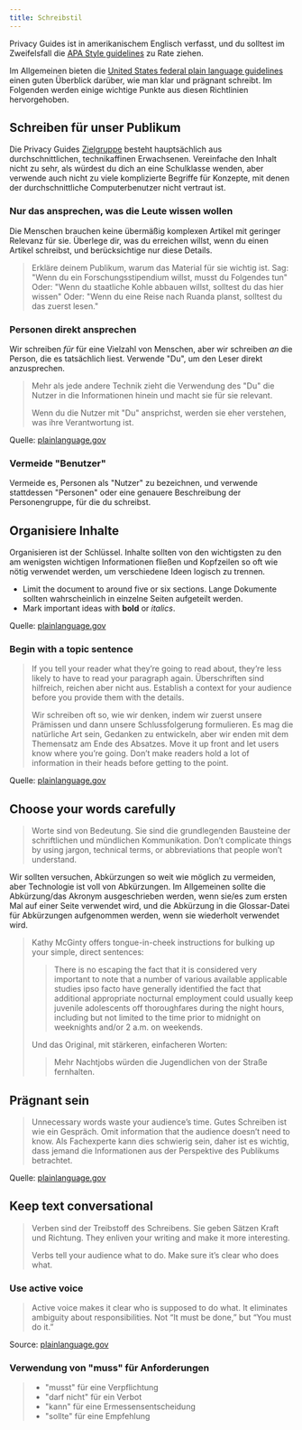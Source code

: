 ```yaml
---
title: Schreibstil
---
```


Privacy Guides ist in amerikanischem Englisch verfasst, und du solltest im Zweifelsfall die [APA Style guidelines](https://apastyle.apa.org/style-grammar-guidelines/grammar) zu Rate ziehen.

Im Allgemeinen bieten die [United States federal plain language guidelines](https://www.plainlanguage.gov/guidelines/) einen guten Überblick darüber, wie man klar und prägnant schreibt. Im Folgenden werden einige wichtige Punkte aus diesen Richtlinien hervorgehoben.

## Schreiben für unser Publikum

Die Privacy Guides [Zielgruppe](https://www.plainlanguage.gov/guidelines/audience/) besteht hauptsächlich aus durchschnittlichen, technikaffinen Erwachsenen. Vereinfache den Inhalt nicht zu sehr, als würdest du dich an eine Schulklasse wenden, aber verwende auch nicht zu viele komplizierte Begriffe für Konzepte, mit denen der durchschnittliche Computerbenutzer nicht vertraut ist.

### Nur das ansprechen, was die Leute wissen wollen

Die Menschen brauchen keine übermäßig komplexen Artikel mit geringer Relevanz für sie. Überlege dir, was du erreichen willst, wenn du einen Artikel schreibst, und berücksichtige nur diese Details.

> Erkläre deinem Publikum, warum das Material für sie wichtig ist. Sag: "Wenn du ein Forschungsstipendium willst, musst du Folgendes tun" Oder: "Wenn du staatliche Kohle abbauen willst, solltest du das hier wissen" Oder: "Wenn du eine Reise nach Ruanda planst, solltest du das zuerst lesen."

### Personen direkt ansprechen

Wir schreiben *für* für eine Vielzahl von Menschen, aber wir schreiben *an* die Person, die es tatsächlich liest. Verwende "Du", um den Leser direkt anzusprechen.

> Mehr als jede andere Technik zieht die Verwendung des "Du" die Nutzer in die Informationen hinein und macht sie für sie relevant.
> 
> Wenn du die Nutzer mit "Du" ansprichst, werden sie eher verstehen, was ihre Verantwortung ist.

Quelle: [plainlanguage.gov](https://www.plainlanguage.gov/guidelines/audience/address-the-user/)

### Vermeide "Benutzer"

Vermeide es, Personen als "Nutzer" zu bezeichnen, und verwende stattdessen "Personen" oder eine genauere Beschreibung der Personengruppe, für die du schreibst.

## Organisiere Inhalte

Organisieren ist der Schlüssel. Inhalte sollten von den wichtigsten zu den am wenigsten wichtigen Informationen fließen und Kopfzeilen so oft wie nötig verwendet werden, um verschiedene Ideen logisch zu trennen.

- Limit the document to around five or six sections. Lange Dokumente sollten wahrscheinlich in einzelne Seiten aufgeteilt werden.
- Mark important ideas with **bold** or *italics*.

Quelle: [plainlanguage.gov](https://www.plainlanguage.gov/guidelines/design/)

### Begin with a topic sentence

> If you tell your reader what they’re going to read about, they’re less likely to have to read your paragraph again. Überschriften sind hilfreich, reichen aber nicht aus. Establish a context for your audience before you provide them with the details.
> 
> Wir schreiben oft so, wie wir denken, indem wir zuerst unsere Prämissen und dann unsere Schlussfolgerung formulieren. Es mag die natürliche Art sein, Gedanken zu entwickeln, aber wir enden mit dem Themensatz am Ende des Absatzes. Move it up front and let users know where you’re going. Don’t make readers hold a lot of information in their heads before getting to the point.

Quelle: [plainlanguage.gov](https://www.plainlanguage.gov/guidelines/organize/have-a-topic-sentence/)

## Choose your words carefully

> Worte sind von Bedeutung. Sie sind die grundlegenden Bausteine der schriftlichen und mündlichen Kommunikation. Don’t complicate things by using jargon, technical terms, or abbreviations that people won’t understand.

Wir sollten versuchen, Abkürzungen so weit wie möglich zu vermeiden, aber Technologie ist voll von Abkürzungen. Im Allgemeinen sollte die Abkürzung/das Akronym ausgeschrieben werden, wenn sie/es zum ersten Mal auf einer Seite verwendet wird, und die Abkürzung in die Glossar-Datei für Abkürzungen aufgenommen werden, wenn sie wiederholt verwendet wird.

> Kathy McGinty offers tongue-in-cheek instructions for bulking up your simple, direct sentences:
> 
> > There is no escaping the fact that it is considered very important to note that a number of various available applicable studies ipso facto have generally identified the fact that additional appropriate nocturnal employment could usually keep juvenile adolescents off thoroughfares during the night hours, including but not limited to the time prior to midnight on weeknights and/or 2 a.m. on weekends.
> 
> Und das Original, mit stärkeren, einfacheren Worten:
> 
> > Mehr Nachtjobs würden die Jugendlichen von der Straße fernhalten.

## Prägnant sein

> Unnecessary words waste your audience’s time. Gutes Schreiben ist wie ein Gespräch. Omit information that the audience doesn’t need to know. Als Fachexperte kann dies schwierig sein, daher ist es wichtig, dass jemand die Informationen aus der Perspektive des Publikums betrachtet.

Quelle: [plainlanguage.gov](https://www.plainlanguage.gov/guidelines/concise/)

## Keep text conversational

> Verben sind der Treibstoff des Schreibens. Sie geben Sätzen Kraft und Richtung. They enliven your writing and make it more interesting.
> 
> Verbs tell your audience what to do. Make sure it’s clear who does what.

### Use active voice

> Active voice makes it clear who is supposed to do what. It eliminates ambiguity about responsibilities. Not “It must be done,” but “You must do it.”

Source: [plainlanguage.gov](https://www.plainlanguage.gov/guidelines/conversational/use-active-voice/)

### Verwendung von "muss" für Anforderungen

> - "musst" für eine Verpflichtung
> - "darf nicht" für ein Verbot
> - "kann" für eine Ermessensentscheidung
> - "sollte" für eine Empfehlung
